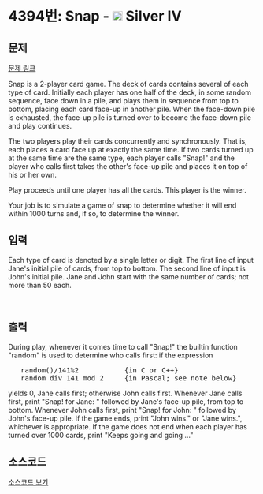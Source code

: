 # 4394번: Snap - <img src="https://static.solved.ac/tier_small/7.svg" style="height:20px" /> Silver IV

<!-- performance -->

<!-- 문제 제출 후 깃허브에 푸시를 했을 때 제출한 코드의 성능이 입력될 공간입니다.-->

<!-- end -->

## 문제

[문제 링크](https://boj.kr/4394)


<p>Snap is a 2-player card game. The deck of cards contains several of each type of card. Initially each player has one half of the deck, in some random sequence, face down in a pile, and plays them in sequence from top to bottom, placing each card face-up in another pile. When the face-down pile is exhausted, the face-up pile is turned over to become the face-down pile and play continues.</p>

<p>The two players play their cards concurrently and synchronously. That is, each places a card face up at exactly the same time. If two cards turned up at the same time are the same type, each player calls "Snap!" and the player who calls first takes the other's face-up pile and places it on top of his or her own.</p>

<p>Play proceeds until one player has all the cards. This player is the winner.</p>

<p>Your job is to simulate a game of snap to determine whether it will end within 1000 turns and, if so, to determine the winner.</p>



## 입력


<p>Each type of card is denoted by a single letter or digit. The first line of input Jane's initial pile of cards, from top to bottom. The second line of input is John's initial pile. Jane and John start with the same number of cards; not more than 50 each.</p>

<p>&nbsp;</p>



## 출력


<p>During play, whenever it comes time to call "Snap!" the builtin function "random" is used to determine who calls first: if the expression</p>

<pre>&nbsp; &nbsp;random()/141%2 &nbsp; &nbsp; &nbsp; &nbsp; &nbsp; {in C or C++}
&nbsp; &nbsp;random div 141 mod 2 &nbsp; &nbsp; {in Pascal; see note below}</pre>

<p>yields 0, Jane calls first; otherwise John calls first. Whenever Jane calls first, print "Snap! for Jane: " followed by Jane's face-up pile, from top to bottom. Whenever John calls first, print "Snap! for John: " followed by John's face-up pile. If the game ends, print "John wins." or "Jane wins.", whichever is appropriate. If the game does not end when each player has turned over 1000 cards, print "Keeps going and going ..."</p>



## 소스코드

[소스코드 보기](Snap.cpp)